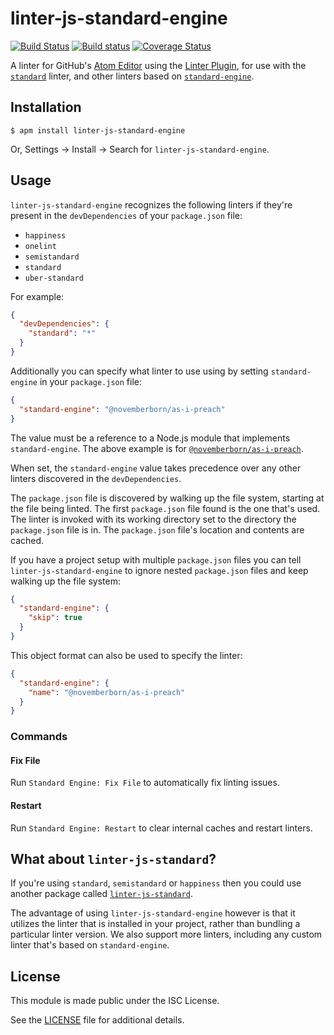 # linter-js-standard-engine

[![Build Status](https://travis-ci.org/gustavnikolaj/linter-js-standard-engine.svg?branch=master)](https://travis-ci.org/gustavnikolaj/linter-js-standard-engine)
[![Build status](https://ci.appveyor.com/api/projects/status/ce33sbafvyhp9ovn?svg=true)](https://ci.appveyor.com/project/gustavnikolaj/linter-js-standard-engine)
[![Coverage Status](https://coveralls.io/repos/github/gustavnikolaj/linter-js-standard-engine/badge.svg?branch=master)](https://coveralls.io/github/gustavnikolaj/linter-js-standard-engine?branch=master)

A linter for GitHub's [Atom Editor](https://atom.io) using the [Linter
Plugin](https://github.com/atom-community/linter), for use with the
[`standard`](https://github.com/feross/standard) linter, and other linters based
on [`standard-engine`](https://github.com/flet/standard-engine).

## Installation

```console
$ apm install linter-js-standard-engine
```

Or, Settings → Install → Search for `linter-js-standard-engine`.

## Usage

`linter-js-standard-engine` recognizes the following linters if they're present
in the `devDependencies` of your `package.json` file:

* `happiness`
* `onelint`
* `semistandard`
* `standard`
* `uber-standard`

For example:

```json
{
  "devDependencies": {
    "standard": "*"
  }
}
```

Additionally you can specify what linter to use using by setting
`standard-engine` in your `package.json` file:

```json
{
  "standard-engine": "@novemberborn/as-i-preach"
}
```

The value must be a reference to a Node.js module that implements
`standard-engine`. The above example is for
[`@novemberborn/as-i-preach`](https://github.com/novemberborn/as-i-preach).

When set, the `standard-engine` value takes precedence over any other linters
discovered in the `devDependencies`.

The `package.json` file is discovered by walking up the file system, starting at
the file being linted. The first `package.json` file found is the one that's
used. The linter is invoked with its working directory set to the directory the
`package.json` file is in. The `package.json` file's location and contents are
cached.

If you have a project setup with multiple `package.json` files you can tell `linter-js-standard-engine` to ignore nested `package.json` files and keep
walking up the file system:

```json
{
  "standard-engine": {
    "skip": true
  }
}
```

This object format can also be used to specify the linter:

```json
{
  "standard-engine": {
    "name": "@novemberborn/as-i-preach"
  }
}
```

### Commands

#### Fix File

Run `Standard Engine: Fix File` to automatically fix linting issues.

#### Restart

Run `Standard Engine: Restart` to clear internal caches and restart linters.

## What about `linter-js-standard`?

If you're using `standard`, `semistandard` or `happiness` then you could use
another package called
[`linter-js-standard`](https://github.com/ricardofbarros/linter-js-standard).

The advantage of using `linter-js-standard-engine` however is that it utilizes
the linter that is installed in your project, rather than bundling a particular
linter version. We also support more linters, including any custom linter that's
based on `standard-engine`.

## License

This module is made public under the ISC License.

See the
[LICENSE](https://github.com/gustavnikolaj/linter-js-standard-engine/blob/master/LICENSE)
file for additional details.

